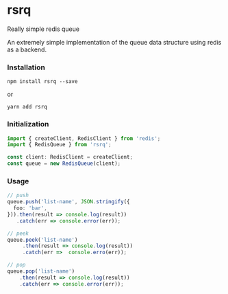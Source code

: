 # rsrq
Really simple redis queue

An extremely simple implementation of the queue data structure
using redis as a backend.

### Installation
```shell
npm install rsrq --save
```
or
```shell
yarn add rsrq
```

### Initialization
```ts
import { createClient, RedisClient } from 'redis';
import { RedisQueue } from 'rsrq';

const client: RedisClient = createClient;
const queue = new RedisQueue(client);
```

### Usage
```ts
// push
queue.push('list-name', JSON.stringify({
  foo: 'bar',
})).then(result => console.log(result))
   .catch(err => console.error(err));

// peek
queue.peek('list-name')
     .then(result => console.log(result))
     .catch(err =>  console.erro(err));

// pop
queue.pop('list-name')
    .then(result => console.log(result))
    .catch(err => console.error(err));
```
